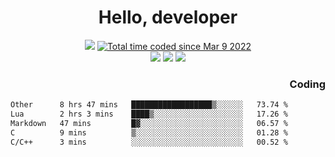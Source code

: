 # <div align='center' >Hello, developer</div>

<div align='center'>
  <a ><img src="https://img.shields.io/badge/dynamic/json?url=https%3A%2F%2Fapi.swo.moe%2Fstats%2Fgithub%2FFree-Aaron-Li&query=count&color=181717&label=GitHub&labelColor=282c34&logo=github&suffix=+follows&cacheSeconds=3600"></a>
  <a href="https://wakatime.com/@fe40087f-8eae-48dc-9950-ad0633db1591"><img src="https://wakatime.com/badge/user/fe40087f-8eae-48dc-9950-ad0633db1591.svg" alt="Total time coded since Mar 9 2022" /></a>
</div>
<div align='center'>
  <a><img src="https://img.shields.io/badge/Rookie-blue?style=plastic&logo=c&logoColor=blue&labelColor=F5B7DB"></a>
  <a><img src="https://img.shields.io/badge/Rookie-blue?style=plastic&logo=c%2B%2B&logoColor=blue&labelColor=F5B7DB"></a> 
  <a><img src="https://img.shields.io/badge/Rookie-blue?style=plastic&logo=python&logoColor=blue&labelColor=F5B7DB"></a> 
</div>

<div align='right'>
  <h3>Coding</h3>
</div>

<!--START_SECTION:waka-->

```txt
Other      8 hrs 47 mins   ██████████████████▒░░░░░░   73.74 %
Lua        2 hrs 3 mins    ████▒░░░░░░░░░░░░░░░░░░░░   17.26 %
Markdown   47 mins         █▓░░░░░░░░░░░░░░░░░░░░░░░   06.57 %
C          9 mins          ▒░░░░░░░░░░░░░░░░░░░░░░░░   01.28 %
C/C++      3 mins          ░░░░░░░░░░░░░░░░░░░░░░░░░   00.52 %
```

<!--END_SECTION:waka-->




